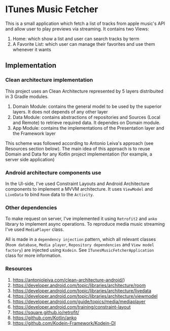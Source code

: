 
# ITunes Music Fetcher
This is a small application which fetch a list of tracks from apple music's API and allow user to play previews via streaming. It contains two Views:
1. Home: which show a list and user can search tracks by term
2. A Favorite List: which user can manage their favorites and use them whenever it wants

## Implementation
### Clean architecture implementation
This project uses an Clean Architecture represented by 5 layers distribuited in 3 Gradle modules.
1. Domain Module: contains the general model to be used by the superior layers. It does not depends of any other layer
2. Data Module: contains abstractions of repositories and Sources (Local and Remote) to retrieve required data. It dependes on Domain module.
3. App Module: contains the implementations of the Presentation layer and the Framework layer

This scheme was followed according to Antonio Leiva's approach (see Resources section below).
The main idea of this approach is to reuse Domain and Data for any Kotlin project implementation (for example, a server side application)

### Android architecture components use
In the UI-side, I've used Constraint Layouts and Android Architecture components to implement a MVVM architecture. It uses `ViewModel` and `LiveData` to bind `Room` data to the `Activity`.

### Other dependencies
To make request on server, I've implemented it using `Retrofit2` and `anko` library to implement async operations. To reproduce media music streaming I've used `MediaPlayer` class.

All is made in a `dependency injection` pattern, which all relevant classes (`Room database`, `Media player`, `Repository dependencies` and `View model factory`) are injected using `Kodein`. See `ITunesMusicFetcherApplication` class for more information.

### Resources
1. https://antonioleiva.com/clean-architecture-android/)
2. https://developer.android.com/topic/libraries/architecture/room
3. https://developer.android.com/topic/libraries/architecture/livedata
4. https://developer.android.com/topic/libraries/architecture/viewmodel
5. https://developer.android.com/guide/topics/media/mediaplayer
6. https://developer.android.com/training/constraint-layout
7. https://square.github.io/retrofit/
8. https://github.com/Kotlin/anko
9. https://github.com/Kodein-Framework/Kodein-DI